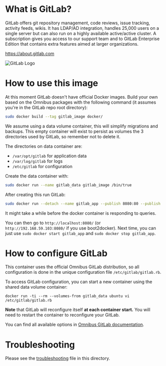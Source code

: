 What is GitLab?
===============

GitLab offers git repository management, code reviews, issue tracking, activity feeds, wikis. It has LDAP/AD integration, handles 25,000 users on a single server but can also run on a highly available active/active cluster. A subscription gives you access to our support team and to GitLab Enterprise Edition that contains extra features aimed at larger organizations.

<https://about.gitlab.com>

![GitLab Logo](https://gitlab.com/uploads/appearance/logo/1/brand_logo-c37eb221b456bb4b472cc1084480991f.png)


How to use this image
======================

At this moment GitLab doesn't have official Docker images.
Build your own based on the Omnibus packages with the following command (it assumes you're in the GitLab repo root directory):

```bash
sudo docker build --tag gitlab_image docker/
```

We assume using a data volume container, this will simplify migrations and backups.
This empty container will exist to persist as volumes the 3 directories used by GitLab, so remember not to delete it.

The directories on data container are:

- `/var/opt/gitlab` for application data
- `/var/log/gitlab` for logs
- `/etc/gitlab` for configuration

Create the data container with:

```bash
sudo docker run --name gitlab_data gitlab_image /bin/true
```

After creating this run GitLab:

```bash
sudo docker run --detach --name gitlab_app --publish 8080:80 --publish 2222:22 --volumes-from gitlab_data gitlab_image
```

It might take a while before the docker container is responding to queries.

You can then go to `http://localhost:8080/` (or `http://192.168.59.103:8080/` if you use boot2docker). Next time, you can just use `sudo docker start gitlab_app` and `sudo docker stop gitlab_app`.


How to configure GitLab
========================

This container uses the official Omnibus GitLab distribution, so all configuration is done in the unique configuration file `/etc/gitlab/gitlab.rb`.

To access GitLab configuration, you can start a new container using the shared data volume container:

	docker run -ti --rm --volumes-from gitlab_data ubuntu vi /etc/gitlab/gitlab.rb

**Note** that GitLab will reconfigure itself **at each container start.** You will need to restart the container to reconfigure your GitLab.

You can find all available options in [Omnibus GitLab documentation](https://gitlab.com/gitlab-org/omnibus-gitlab/blob/master/README.md#configuration).

Troubleshooting
=========================
Please see the [troubleshooting](troubleshooting.md) file in this directory.
